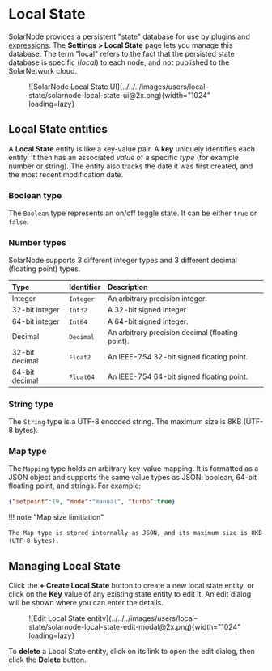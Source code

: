 # Local State

SolarNode provides a persistent "state" database for use by plugins and [expressions](../../expressions.md#local-state-functions). The **Settings > Local State** page lets you manage this database. The term
"local" refers to the fact that the persisted state database is specific (_local_) to each node, and not published
to the SolarNetwork cloud.

<figure markdown>
![SolarNode Local State UI](../../../images/users/local-state/solarnode-local-state-ui@2x.png){width="1024" loading=lazy}
</figure>

## Local State entities

A **Local State** entity is like a key-value pair. A **key** uniquely identifies each entity. It then has
an associated _value_ of a specific _type_ (for example number or string). The entity also tracks the date
it was first created, and the most recent modification date.

### Boolean type

The `Boolean` type represents an on/off toggle state. It can be either `true` or `false`.

### Number types

SolarNode supports 3 different integer types and 3 different decimal (floating point) types.

| Type | Identifier | Description |
|:-----|:-----------|:------------|
| Integer        | `Integer` | An arbitrary precision integer. |
| 32-bit integer | `Int32` | A 32-bit signed integer. |
| 64-bit integer | `Int64` | A 64-bit signed integer. |
| Decimal        | `Decimal` | An arbitrary precision decimal (floating point). |
| 32-bit decimal | `Float2` | An IEEE-754 32-bit signed floating point. |
| 64-bit decimal | `Float64` | An IEEE-754 64-bit signed floating point. |

### String type

The `String` type is a UTF-8 encoded string. The maximum size is 8KB (UTF-8 bytes).

### Map type

The `Mapping` type holds an arbitrary key-value mapping. It is formatted as a JSON object and supports
the same value types as JSON: boolean, 64-bit floating point, and strings. For example:

```json
{"setpoint":19, "mode":"manual", "turbo":true}
```

!!! note "Map size limitiation"

	The Map type is stored internally as JSON, and its maximum size is 8KB (UTF-8 bytes).


## Managing Local State

Click the **+ Create Local State** button to create a new local state entity, or click on the **Key** value of
any existing state entity to edit it. An edit dialog will be shown where you can enter the details.

<figure markdown>
![Edit Local State entity](../../../images/users/local-state/solarnode-local-state-edit-modal@2x.png){width="1024" loading=lazy}
</figure>

To **delete** a Local State entity, click on its link to open the edit dialog, then click the **Delete** button.
